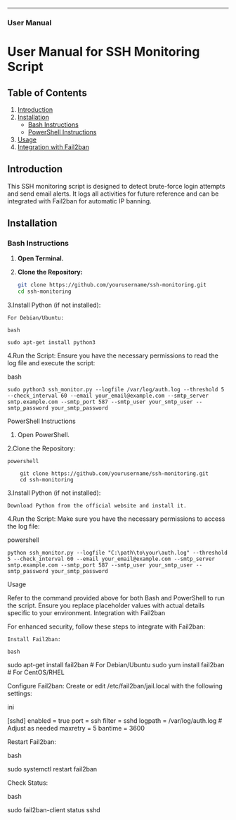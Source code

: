 
---

### User Manual

# User Manual for SSH Monitoring Script

## Table of Contents

1. [Introduction](#introduction)
2. [Installation](#installation)
   - [Bash Instructions](#bash-instructions)
   - [PowerShell Instructions](#powershell-instructions)
3. [Usage](#usage)
4. [Integration with Fail2ban](#integration-with-fail2ban)

## Introduction

This SSH monitoring script is designed to detect brute-force login attempts and send email alerts. It logs all activities for future reference and can be integrated with Fail2ban for automatic IP banning.

## Installation

### Bash Instructions

1. **Open Terminal.**

2. **Clone the Repository:**
   ```bash
   git clone https://github.com/yourusername/ssh-monitoring.git
   cd ssh-monitoring

3.Install Python (if not installed):

    For Debian/Ubuntu:

    bash

    sudo apt-get install python3

 4.Run the Script: Ensure you have the necessary permissions to read the log file and execute the script:

bash

    sudo python3 ssh_monitor.py --logfile /var/log/auth.log --threshold 5 --check_interval 60 --email your_email@example.com --smtp_server smtp.example.com --smtp_port 587 --smtp_user your_smtp_user --smtp_password your_smtp_password

PowerShell Instructions

  1. Open PowerShell.

  2.Clone the Repository:

    powershell

        git clone https://github.com/yourusername/ssh-monitoring.git
        cd ssh-monitoring

  3.Install Python (if not installed):

    Download Python from the official website and install it.

  4.Run the Script: Make sure you have the necessary permissions to access the log file:

powershell

    python ssh_monitor.py --logfile "C:\path\to\your\auth.log" --threshold 5 --check_interval 60 --email your_email@example.com --smtp_server smtp.example.com --smtp_port 587 --smtp_user your_smtp_user --smtp_password your_smtp_password

Usage

Refer to the command provided above for both Bash and PowerShell to run the script. Ensure you replace placeholder values with actual details specific to your environment.
Integration with Fail2ban

For enhanced security, follow these steps to integrate with Fail2ban:

    Install Fail2ban:

    bash

sudo apt-get install fail2ban  # For Debian/Ubuntu
sudo yum install fail2ban      # For CentOS/RHEL

Configure Fail2ban: Create or edit /etc/fail2ban/jail.local with the following settings:

ini

[sshd]
enabled = true
port = ssh
filter = sshd
logpath = /var/log/auth.log  # Adjust as needed
maxretry = 5
bantime = 3600

Restart Fail2ban:

bash

sudo systemctl restart fail2ban

Check Status:

bash

sudo fail2ban-client status sshd
